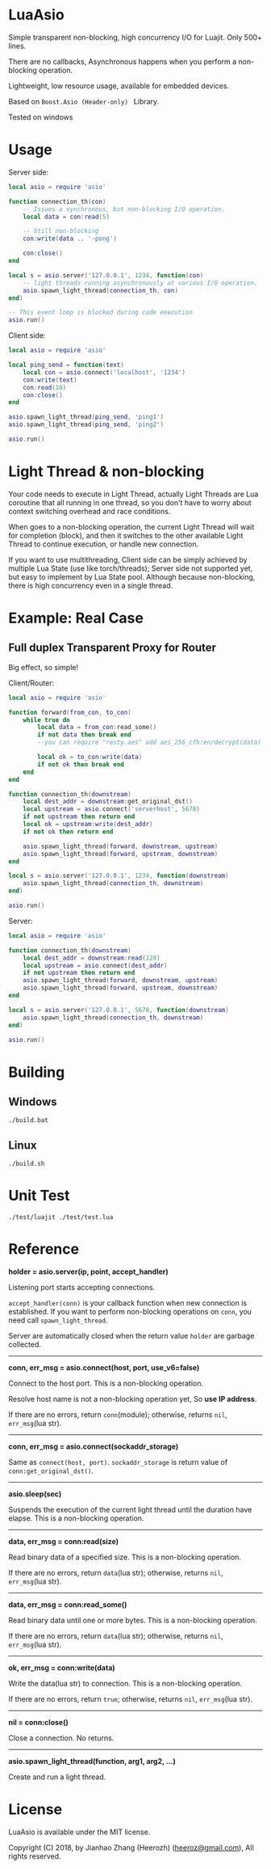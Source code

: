 # LuaAsio

Simple transparent non-blocking, high concurrency I/O for Luajit. Only 500+ lines.

There are no callbacks, Asynchronous happens when you perform a non-blocking operation.

Lightweight, low resource usage, available for embedded devices.

Based on ```Boost.Asio (Header-only) ``` Library.

Tested on windows<!-- , ubuntu, openwrt.  -->

# Usage

Server side:
```Lua
local asio = require 'asio'

function connection_th(con)
    -- Issues a synchronous, but non-blocking I/O operation.
    local data = con:read(5)

    -- Still non-blocking
    con:write(data .. '-pong')

    con:close()
end

local s = asio.server('127.0.0.1', 1234, function(con)
    -- light threads running asynchronously at various I/O operation.
    asio.spawn_light_thread(connection_th, con)
end)

-- This event loop is blocked during code execution
asio.run()
```

Client side:
```Lua
local asio = require 'asio'

local ping_send = function(text)
    local con = asio.connect('localhost', '1234')
    con:write(text)
    con:read(10)
    con:close()
end

asio.spawn_light_thread(ping_send, 'ping1')
asio.spawn_light_thread(ping_send, 'ping2')

asio.run()
```

# Light Thread & non-blocking

Your code needs to execute in Light Thread, actually Light Threads are Lua coroutine that all running in one thread, so you don't have to worry about context switching overhead and race conditions.

When goes to a non-blocking operation, the current Light Thread will wait for completion (block), and then it switches to the other available Light Thread to continue execution, or handle new connection.

If you want to use multithreading, Client side can be simply achieved by multiple Lua State (use like torch/threads); Server side not supported yet, but easy to implement by Lua State pool. Although because non-blocking, there is high concurrency even in a single thread.
<!-- Server side has **threads** parameters in **asio.server** function. -->

# Example: Real Case

## Full duplex Transparent Proxy for Router
Big effect, so simple!

Client/Router:
```Lua
local asio = require 'asio'

function forward(from_con, to_con)
    while true do
        local data = from_con:read_some()
        if not data then break end
        --you can require "resty.aes" add aes_256_cfb:en/decrypt(data) here

        local ok = to_con:write(data)
        if not ok then break end
    end
end

function connection_th(downstream)
    local dest_addr = downstream:get_original_dst()
    local upstream = asio.connect('serverhost', 5678)
    if not upstream then return end
    local ok = upstream:write(dest_addr)
    if not ok then return end

    asio.spawn_light_thread(forward, downstream, upstream)
    asio.spawn_light_thread(forward, upstream, downstream)
end

local s = asio.server('127.0.0.1', 1234, function(downstream)
    asio.spawn_light_thread(connection_th, downstream)
end)

asio.run()
```

Server:
```Lua
local asio = require 'asio'

function connection_th(downstream)
    local dest_addr = downstream:read(128)
    local upstream = asio.connect(dest_addr)
    if not upstream then return end
    asio.spawn_light_thread(forward, downstream, upstream)
    asio.spawn_light_thread(forward, upstream, downstream)
end

local s = asio.server('127.0.0.1', 5678, function(downstream)
    asio.spawn_light_thread(connection_th, downstream)
end)

asio.run()
```



# Building

## Windows

```
./build.bat
```

## Linux

```
./build.sh
```

# Unit Test

```
./test/luajit ./test/test.lua
```

# Reference

**holder = asio.server(ip, point, accept_handler)**

Listening port starts accepting connections.

`accept_handler(conn)` is your callback function when new connection is established. If you want to perform non-blocking operations on `conn`, you need call `spawn_light_thread`.

<!-- If **threads** greater than 1, will create a thread pool and randomly assign Light Threads to one of them. There is no inter-thread communication method, so your need other lua moudle to communication between each Light Thread.  -->

Server are automatically closed when the return value `holder` are garbage collected.

----

**conn, err_msg = asio.connect(host, port, use_v6=false)**

Connect to the host port. This is a non-blocking operation.

Resolve host name is not a non-blocking operation yet, So **use IP address**.

If there are no errors, return `conn`(module); otherwise, returns `nil`, `err_msg`(lua str).

----

**conn, err_msg = asio.connect(sockaddr_storage)**

Same as `connect(host, port)`. `sockaddr_storage` is return value of `conn:get_original_dst()`.

----

**asio.sleep(sec)**

Suspends the execution of the current light thread until the duration have elapse. This is a non-blocking operation.

----

**data, err_msg = conn:read(size)**

Read binary data of a specified size. This is a non-blocking operation.

If there are no errors, return `data`(lua str); otherwise, returns `nil`, `err_msg`(lua str).

----

**data, err_msg = conn:read_some()**

Read binary data until one or more bytes. This is a non-blocking operation.

If there are no errors, return `data`(lua str); otherwise, returns `nil`, `err_msg`(lua str).

----

**ok, err_msg = conn:write(data)**

Write the data(lua str) to connection. This is a non-blocking operation.

If there are no errors, return `true`; otherwise, returns `nil`, `err_msg`(lua str).

----

**nil = conn:close()**

Close a connection. No returns.

----

**asio.spawn_light_thread(function, arg1, arg2, ...)**

Create and run a light thread.


# License

LuaAsio is available under the MIT license.

Copyright (C) 2018, by Jianhao Zhang (Heerozh) (heeroz@gmail.com), All rights reserved.

